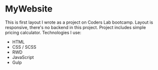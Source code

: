 # MyWebsite
This is first layout I wrote as a project on Coders Lab bootcamp. Layout is responsive, there's no backend in this project.
Project includes simple pricing calculator. 
Technologies I use:
  - HTML
  - CSS / SCSS
  - RWD
  - JavaScript
  - Gulp



